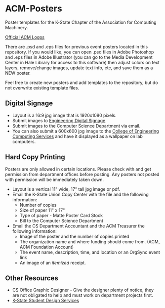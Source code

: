# ACM-Posters

Poster templates for the K-State Chapter of the Association for Computing Machinery.

[Official ACM Logos](http://identitystandards.acm.org/matrix.html)

There are .psd and .eps files for previous event posters located in this repository. If you would like, you can open .psd files in Adobe Photoshop and .eps files in Adobe Illustrator (you can go to the Media Development Center in Hale Library for access to this software) then adjust colors on text layers, remove/change images, update text info, etc, and save them as a NEW poster.

Feel free to create new posters and add templates to the repository, but do not overwrite existing template files.


## Digital Signage

* Layout is a 16:9 jpg image that is 1920x1080 pixels.
* Submit images to [Engineering Digital Signage](https://www.engg.ksu.edu/signs/).
* Submit images to the Computer Science Department via email.
* You can also submit a 600x600 jpg image to the [College of Engineering Computing Services](https://cecs.engg.ksu.edu/support/wallpaper) and have it displayed as a wallpaper on lab computers.

## Hard Copy Printing

Posters are only allowed in certain locations. Please check with and get permission from department offices before posting. Any posters not posted with permission will be immediately taken down.

* Layout is a vertical 11" wide, 17" tall jpg image or pdf.
* Email the K-State Union Copy Center with the file and the following information:
	* Number of copies
	* Size of paper 11" x 17"
	* Type of paper - Matte Poster Card Stock
	* Bill to the Computer Science Department
* Email the CS Department Accountant and the ACM Treasurer the following information:
	* Image of the poster and the number of copies printed
	* The organization name and where funding should come from. (ACM, ACM Foundation Account)
	* The event name, description, time, and location or an OrgSync event link
	* An image of an *itemized* receipt.

## Other Resources

* CS Office Graphic Designer - Give the designer plenty of notice, they are not obligated to help and must work on department projects first.
* [K-State Student Design Services](http://union.k-state.edu/shopping-services/other-services/student-design-services)
